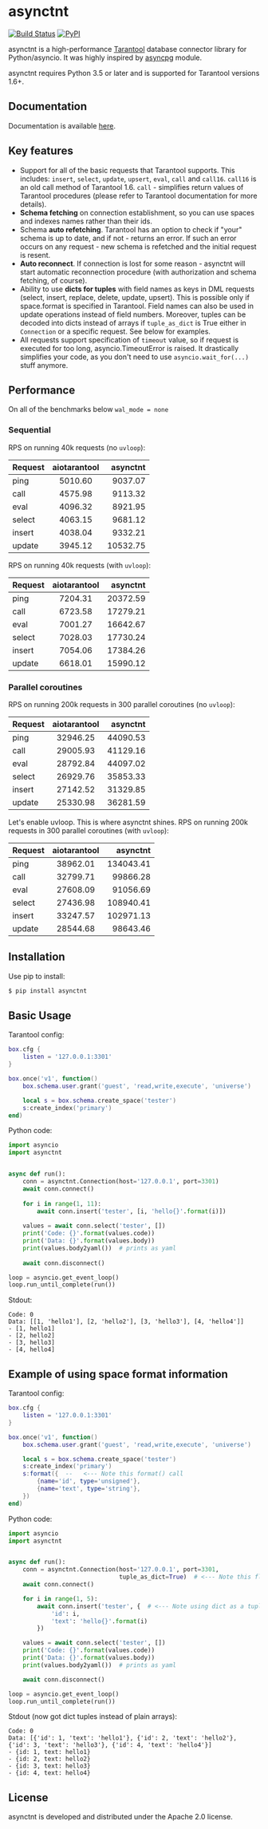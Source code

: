# asynctnt

[![Build Status](https://travis-ci.org/igorcoding/asynctnt.svg?branch=master)](https://travis-ci.org/igorcoding/asynctnt)
[![PyPI](https://img.shields.io/pypi/v/asynctnt.svg)](https://pypi.python.org/pypi/asynctnt)


asynctnt is a high-performance [Tarantool](https://tarantool.org/) database 
connector library for Python/asyncio. It was highly inspired by 
[asyncpg](https://github.com/MagicStack/asyncpg) module.

asynctnt requires Python 3.5 or later and is supported for Tarantool 
versions 1.6+.

## Documentation

Documentation is available [here](https://igorcoding.github.io/asynctnt).

## Key features

* Support for all of the basic requests that Tarantool supports. This includes:
  `insert`, `select`, `update`, `upsert`, `eval`, `call` and `call16`. 
  `call16` is an old call method of Tarantool 1.6. `call` - simplifies return
  values of Tarantool procedures (please refer to Tarantool documentation 
  for more details).
* **Schema fetching** on connection establishment, so you can use spaces and 
  indexes names rather than their ids.
* Schema **auto refetching**. Tarantool has an option to check if "your" schema 
  is up to date, and if not - returns an error. If such an error occurs on any 
  request - new schema is refetched and the initial request is resent.
* **Auto reconnect**. If connection is lost for some reason - asynctnt will 
  start automatic reconnection procedure (with authorization and schema 
  fetching, of course).
* Ability to use **dicts for tuples** with field names as keys in DML requests 
  (select, insert, replace, delete, update, upsert). This is possible only 
  if space.format is specified in Tarantool. Field names can also be used 
  in update operations instead of field numbers. Moreover, tuples can be 
  decoded into dicts instead of arrays if `tuple_as_dict` is True either in
  `Connection` or a specific request. See below for examples.
* All requests support specification of `timeout` value, so if request is 
  executed for too long, asyncio.TimeoutError is raised. It drastically
  simplifies your code, as you don't need to use `asyncio.wait_for(...)`
  stuff anymore.
  
## Performance

On all of the benchmarks below `wal_mode = none` 

### Sequential

RPS on running 40k requests (no `uvloop`):

| Request       | aiotarantool  | asynctnt  |
| ------------- |:-------------:| ---------:|
| ping          | 5010.60       | 9037.07   |
| call          | 4575.98       | 9113.32   |
| eval          | 4096.32       | 8921.95   |
| select        | 4063.15       | 9681.12   |
| insert        | 4038.04       | 9332.21   |
| update        | 3945.12       | 10532.75  |


RPS on running 40k requests (with `uvloop`):

| Request       | aiotarantool  | asynctnt  |
| ------------- |:-------------:| ---------:|
| ping          | 7204.31       | 20372.59  |
| call          | 6723.58       | 17279.21  |
| eval          | 7001.27       | 16642.67  |
| select        | 7028.03       | 17730.24  |
| insert        | 7054.06       | 17384.26  |
| update        | 6618.01       | 15990.12  |


### Parallel coroutines

RPS on running 200k requests in 300 parallel coroutines (no `uvloop`):

| Request       | aiotarantool  | asynctnt  |
| ------------- |:-------------:| ---------:|
| ping          | 32946.25      | 44090.53  |
| call          | 29005.93      | 41129.16  |
| eval          | 28792.84      | 44097.02  |
| select        | 26929.76      | 35853.33  |
| insert        | 27142.52      | 31329.85  |
| update        | 25330.98      | 36281.59  |


Let's enable uvloop. This is where asynctnt shines.
RPS on running 200k requests in 300 parallel coroutines (with `uvloop`):


| Request       | aiotarantool  | asynctnt   |
| ------------- |:-------------:| ----------:|
| ping          | 38962.01      | 134043.41  |
| call          | 32799.71      | 99866.28   |
| eval          | 27608.09      | 91056.69   |
| select        | 27436.98      | 108940.41  |
| insert        | 33247.57      | 102971.13  |
| update        | 28544.68      | 98643.46   |

  
## Installation
Use pip to install:
```bash
$ pip install asynctnt
```


## Basic Usage

Tarantool config:

```lua
box.cfg {
    listen = '127.0.0.1:3301'
}

box.once('v1', function()
    box.schema.user.grant('guest', 'read,write,execute', 'universe')

    local s = box.schema.create_space('tester')
    s:create_index('primary')
end)
```

Python code:
```python
import asyncio
import asynctnt


async def run():
    conn = asynctnt.Connection(host='127.0.0.1', port=3301)
    await conn.connect()
    
    for i in range(1, 11):
        await conn.insert('tester', [i, 'hello{}'.format(i)])
        
    values = await conn.select('tester', [])
    print('Code: {}'.format(values.code))
    print('Data: {}'.format(values.body))
    print(values.body2yaml())  # prints as yaml
    
    await conn.disconnect()

loop = asyncio.get_event_loop()
loop.run_until_complete(run())
```

Stdout:
```
Code: 0
Data: [[1, 'hello1'], [2, 'hello2'], [3, 'hello3'], [4, 'hello4']]
- [1, hello1]
- [2, hello2]
- [3, hello3]
- [4, hello4]
```


## Example of using space format information

Tarantool config:

```lua
box.cfg {
    listen = '127.0.0.1:3301'
}

box.once('v1', function()
    box.schema.user.grant('guest', 'read,write,execute', 'universe')

    local s = box.schema.create_space('tester')
    s:create_index('primary')
    s:format({  --   <--- Note this format() call
        {name='id', type='unsigned'},
        {name='text', type='string'},
    })
end)
```


Python code:
```python
import asyncio
import asynctnt


async def run():
    conn = asynctnt.Connection(host='127.0.0.1', port=3301, 
                               tuple_as_dict=True)  # <--- Note this flag
    await conn.connect()

    for i in range(1, 5):
        await conn.insert('tester', {  # <--- Note using dict as a tuple
            'id': i,
            'text': 'hello{}'.format(i)
        })

    values = await conn.select('tester', [])
    print('Code: {}'.format(values.code))
    print('Data: {}'.format(values.body))
    print(values.body2yaml())  # prints as yaml

    await conn.disconnect()

loop = asyncio.get_event_loop()
loop.run_until_complete(run())
```

Stdout (now got dict tuples instead of plain arrays):
```
Code: 0
Data: [{'id': 1, 'text': 'hello1'}, {'id': 2, 'text': 'hello2'}, {'id': 3, 'text': 'hello3'}, {'id': 4, 'text': 'hello4'}]
- {id: 1, text: hello1}
- {id: 2, text: hello2}
- {id: 3, text: hello3}
- {id: 4, text: hello4}
```

## License
asynctnt is developed and distributed under the Apache 2.0 license.
